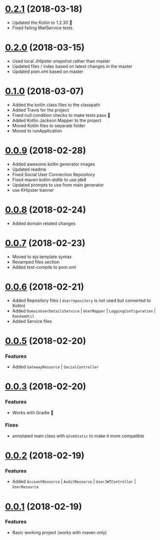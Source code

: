 <a name="0.2.1"></a>
# [0.2.1](https://github.com/sendilkumarn/jhipster-kotlin/compare/0.2.0...0.2.1) (2018-03-18)
* Updated the Kotlin to 1.2.30 :tada:
* Fixed failing MailService tests

<a name="0.2.0"></a>
# [0.2.0](https://github.com/sendilkumarn/jhipster-kotlin/compare/0.1.0...0.2.0) (2018-03-15)
* Used local JHipster snapshot rather than master
* Updated files / index based on latest changes in the master
* Updated pom.xml based on master

<a name="0.1.0"></a>
# [0.1.0](https://github.com/sendilkumarn/jhipster-kotlin/compare/0.0.9...0.1.0) (2018-03-07)
* Added the kotlin class files to the classpath
* Added Travis for the project
* Fixed null condition checks to make tests pass :tada:
* Added Kotlin Jackson Mapper to the project
* Moved Kotlin files to separate folder
* Moved to runApplication

<a name="0.0.9"></a>
# [0.0.9](https://github.com/sendilkumarn/jhipster-kotlin/compare/0.0.8...0.0.9) (2018-02-28)
* Added awesome kotlin generator images
* Updated readme
* Fixed Social User Connection Repository
* Fixed maven kotlin-stdlib to use jdk8
* Updated prompts to use from main generator
* use KHipster banner

<a name="0.0.8"></a>
# [0.0.8](https://github.com/sendilkumarn/jhipster-kotlin/compare/0.0.7...0.0.8) (2018-02-24)
* Added domain related changes

<a name="0.0.7"></a>
# [0.0.7](https://github.com/sendilkumarn/jhipster-kotlin/compare/0.0.6...0.0.7) (2018-02-23)
* Moved to ejs template syntax
* Revamped files section
* Added test-compile to pom.xml

<a name="0.0.6"></a>
# [0.0.6](https://github.com/sendilkumarn/jhipster-kotlin/compare/0.0.5...0.0.6) (2018-02-21)
* Added Repository files ( `Userrepository` is not used but converted to Kotlin)
* Added `DomainUserDetailsService` | `UserMapper` | `LoggingConfiguration` | `RandomUtil`
* Added Service files

<a name="0.0.5"></a>
# [0.0.5](https://github.com/sendilkumarn/jhipster-kotlin/compare/0.0.3...0.0.5) (2018-02-20)
### Features
* Added `GatewayResource` | `SocialController` 

<a name="0.0.3"></a>
# [0.0.3](https://github.com/sendilkumarn/jhipster-kotlin/compare/0.0.2...0.0.3) (2018-02-20)
### Features
* Works with Gradle :tada:
### Fixes
* annotated main class with `@JvmStatic` to make it more compatible


<a name="0.0.2"></a>
# [0.0.2](https://github.com/sendilkumarn/jhipster-kotlin/compare/0.0.1...0.0.2) (2018-02-19)
### Features
* Added `AccountResource` | `AuditResource` | `UserJWTController` | `UserResource`

<a name="0.0.1"></a>
# [0.0.1](https://github.com/sendilkumarn/jhipster-kotlin/compare/916ee5e5dd...0.0.1) (2018-02-19)
### Features
* Basic working project (works with maven only)
